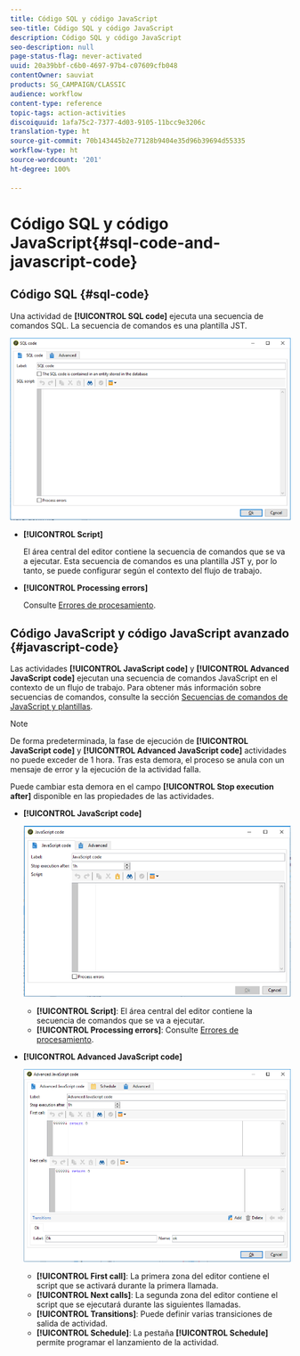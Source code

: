 ```yaml
---
title: Código SQL y código JavaScript
seo-title: Código SQL y código JavaScript
description: Código SQL y código JavaScript
seo-description: null
page-status-flag: never-activated
uuid: 20a39bbf-c6b0-4697-97b4-c07609cfb048
contentOwner: sauviat
products: SG_CAMPAIGN/CLASSIC
audience: workflow
content-type: reference
topic-tags: action-activities
discoiquuid: 1afa75c2-7377-4d03-9105-11bcc9e3206c
translation-type: ht
source-git-commit: 70b143445b2e77128b9404e35d96b39694d55335
workflow-type: ht
source-wordcount: '201'
ht-degree: 100%

---
```



# Código SQL y código JavaScript{#sql-code-and-javascript-code}

## Código SQL {#sql-code}

Una actividad de **[!UICONTROL SQL code]** ejecuta una secuencia de comandos SQL. La secuencia de comandos es una plantilla JST.

![](assets/sql_code.png)

* **[!UICONTROL Script]**

   El área central del editor contiene la secuencia de comandos que se va a ejecutar. Esta secuencia de comandos es una plantilla JST y, por lo tanto, se puede configurar según el contexto del flujo de trabajo.

* **[!UICONTROL Processing errors]**

   Consulte [Errores de procesamiento](../../workflow/using/monitoring-workflow-execution.md#processing-errors).

## Código JavaScript y código JavaScript avanzado {#javascript-code}

Las actividades **[!UICONTROL JavaScript code]** y **[!UICONTROL Advanced JavaScript code]** ejecutan una secuencia de comandos JavaScript en el contexto de un flujo de trabajo. Para obtener más información sobre secuencias de comandos, consulte la sección [Secuencias de comandos de JavaScript y plantillas](../../workflow/using/javascript-scripts-and-templates.md).

>[!NOTE]
>
>De forma predeterminada, la fase de ejecución de **[!UICONTROL JavaScript code]** y **[!UICONTROL Advanced JavaScript code]** actividades no puede exceder de 1 hora. Tras esta demora, el proceso se anula con un mensaje de error y la ejecución de la actividad falla.
>
>Puede cambiar esta demora en el campo **[!UICONTROL Stop execution after]** disponible en las propiedades de las actividades.

* **[!UICONTROL JavaScript code]**

   ![](assets/javascript_code.png)

   * **[!UICONTROL Script]**: El área central del editor contiene la secuencia de comandos que se va a ejecutar.
   * **[!UICONTROL Processing errors]**: Consulte [Errores de procesamiento](../../workflow/using/monitoring-workflow-execution.md#processing-errors).

* **[!UICONTROL Advanced JavaScript code]**

   ![](assets/advanced_javascript_code.png)

   * **[!UICONTROL First call]**: La primera zona del editor contiene el script que se activará durante la primera llamada.
   * **[!UICONTROL Next calls]**: La segunda zona del editor contiene el script que se ejecutará durante las siguientes llamadas.
   * **[!UICONTROL Transitions]**: Puede definir varias transiciones de salida de actividad.
   * **[!UICONTROL Schedule]**: La pestaña **[!UICONTROL Schedule]** permite programar el lanzamiento de la actividad.
